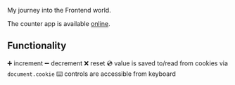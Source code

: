 My journey into the Frontend world.

The counter app is available [online](https://dmitriyrotaenko.github.io/fe-learning/counter/).

## Functionality

➕ increment
➖ decrement
❌ reset
💿 value is saved to/read from cookies via `document.cookie`
⌨️ controls are accessible from keyboard
